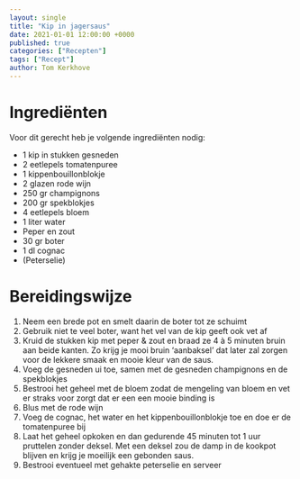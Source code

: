 ```yaml
---
layout: single
title: "Kip in jagersaus"
date: 2021-01-01 12:00:00 +0000
published: true
categories: ["Recepten"]
tags: ["Recept"]
author: Tom Kerkhove
---
```


# Ingrediënten
Voor dit gerecht heb je volgende ingrediënten nodig:

- 1 kip in stukken gesneden
- 2 eetlepels tomatenpuree
- 1 kippenbouillonblokje
- 2 glazen rode wijn
- 250 gr champignons
- 200 gr spekblokjes
- 4 eetlepels bloem
- 1 liter water
- Peper en zout
- 30 gr boter
- 1 dl cognac
- (Peterselie)

# Bereidingswijze

1. Neem een brede pot en smelt daarin de boter tot ze schuimt
2. Gebruik niet te veel boter, want het vel van de kip geeft ook vet af
3. Kruid de stukken kip met peper & zout en braad ze 4 à 5 minuten bruin aan beide kanten. Zo krijg je mooi bruin ‘aanbaksel’ dat later zal zorgen voor de lekkere smaak en mooie kleur van de saus.
4. Voeg de gesneden ui toe, samen met de gesneden champignons en de spekblokjes
5. Bestrooi het geheel met de bloem zodat de mengeling van bloem en vet er straks voor zorgt dat er een een mooie binding is
6. Blus met de rode wijn
7. Voeg de cognac, het water en het kippenbouillonblokje toe en doe er de tomatenpuree bij
8. Laat het geheel opkoken en dan gedurende 45 minuten tot 1 uur pruttelen zonder deksel. Met een deksel zou de damp in de kookpot blijven en krijg je moeilijk een gebonden saus.
9. Bestrooi eventueel met gehakte peterselie en serveer